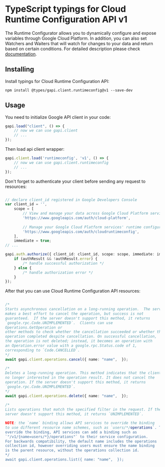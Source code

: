 # TypeScript typings for Cloud Runtime Configuration API v1
The Runtime Configurator allows you to dynamically configure and expose variables through Google Cloud Platform. In addition, you can also set Watchers and Waiters that will watch for changes to your data and return based on certain conditions.
For detailed description please check [documentation](https://cloud.google.com/deployment-manager/runtime-configurator/).

## Installing

Install typings for Cloud Runtime Configuration API:
```
npm install @types/gapi.client.runtimeconfig@v1 --save-dev
```

## Usage

You need to initialize Google API client in your code:
```typescript
gapi.load("client", () => { 
    // now we can use gapi.client
    // ... 
});
```

Then load api client wrapper:
```typescript
gapi.client.load('runtimeconfig', 'v1', () => {
    // now we can use gapi.client.runtimeconfig
    // ... 
});
```

Don't forget to authenticate your client before sending any request to resources:
```typescript

// declare client_id registered in Google Developers Console
var client_id = '',
    scope = [     
        // View and manage your data across Google Cloud Platform services
        'https://www.googleapis.com/auth/cloud-platform',
    
        // Manage your Google Cloud Platform services' runtime configuration
        'https://www.googleapis.com/auth/cloudruntimeconfig',
    ],
    immediate = true;
// ...

gapi.auth.authorize({ client_id: client_id, scope: scope, immediate: immediate }, authResult => {
    if (authResult && !authResult.error) {
        /* handle successful authorization */
    } else {
        /* handle authorization error */
    }
});            
```

After that you can use Cloud Runtime Configuration API resources:

```typescript 
    
/* 
Starts asynchronous cancellation on a long-running operation.  The server
makes a best effort to cancel the operation, but success is not
guaranteed.  If the server doesn't support this method, it returns
`google.rpc.Code.UNIMPLEMENTED`.  Clients can use
Operations.GetOperation or
other methods to check whether the cancellation succeeded or whether the
operation completed despite cancellation. On successful cancellation,
the operation is not deleted; instead, it becomes an operation with
an Operation.error value with a google.rpc.Status.code of 1,
corresponding to `Code.CANCELLED`.  
*/
await gapi.client.operations.cancel({ name: "name",  }); 
    
/* 
Deletes a long-running operation. This method indicates that the client is
no longer interested in the operation result. It does not cancel the
operation. If the server doesn't support this method, it returns
`google.rpc.Code.UNIMPLEMENTED`.  
*/
await gapi.client.operations.delete({ name: "name",  }); 
    
/* 
Lists operations that match the specified filter in the request. If the
server doesn't support this method, it returns `UNIMPLEMENTED`.

NOTE: the `name` binding allows API services to override the binding
to use different resource name schemes, such as `users/*/operations`. To
override the binding, API services can add a binding such as
`"/v1/{name=users/*}/operations"` to their service configuration.
For backwards compatibility, the default name includes the operations
collection id, however overriding users must ensure the name binding
is the parent resource, without the operations collection id.  
*/
await gapi.client.operations.list({ name: "name",  });
```
